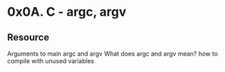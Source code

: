 # 0x0A. C - argc, argv

## Resource

Arguments to main
argc and argv
What does argc and argv mean?
how to compile with unused variables
